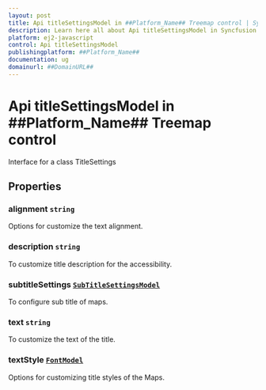```yaml
---
layout: post
title: Api titleSettingsModel in ##Platform_Name## Treemap control | Syncfusion
description: Learn here all about Api titleSettingsModel in Syncfusion ##Platform_Name## Treemap control of Syncfusion Essential JS 2 and more.
platform: ej2-javascript
control: Api titleSettingsModel 
publishingplatform: ##Platform_Name##
documentation: ug
domainurl: ##DomainURL##
---
```


# Api titleSettingsModel in ##Platform_Name## Treemap control

Interface for a class TitleSettings

## Properties

### alignment `string`

Options for customize the text alignment.

### description `string`

To customize title description for the accessibility.

### subtitleSettings [`SubTitleSettingsModel`](./api-subTitleSettingsModel.html)

To configure sub title of maps.

### text `string`

To customize the text of the title.

### textStyle [`FontModel`](./api-fontModel.html)

Options for customizing title styles of the Maps.
